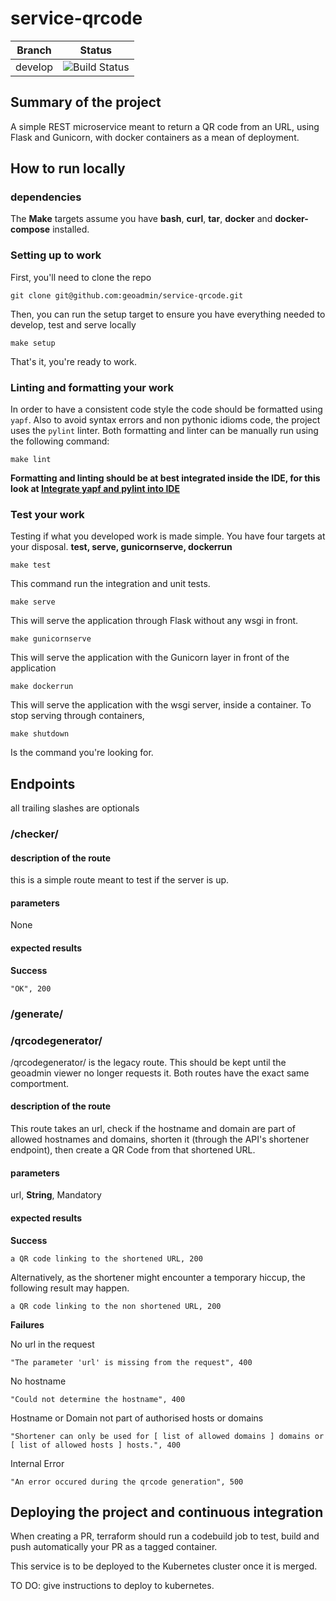 # service-qrcode

| Branch | Status |
|--------|-----------|
| develop | ![Build Status](https://codebuild.eu-central-1.amazonaws.com/badges?uuid=eyJlbmNyeXB0ZWREYXRhIjoibVJMdm9sbXA4cU1YcWtFMml1UVQwQ2tmdzQ3Z0ZsOFBjVDlsb1NNNTFwZURlWE9qdENiVytId0VzVkJpblBvTmxqVEllSEt0cnlVcXNNR2pqRTNESjRNPSIsIml2UGFyYW1ldGVyU3BlYyI6IkdsNE1FbkZka0hqTFFscjAiLCJtYXRlcmlhbFNldFNlcmlhbCI6MX0%3D&branch=develop) |

## Summary of the project
A simple REST microservice meant to return a QR code from an URL, using Flask and Gunicorn, with docker containers as a mean of deployment.

## How to run locally

### dependencies

The **Make** targets assume you have **bash**, **curl**, **tar**, **docker** and **docker-compose** installed.

### Setting up to work

First, you'll need to clone the repo

    git clone git@github.com:geoadmin/service-qrcode.git

Then, you can run the setup target to ensure you have everything needed to develop, test and serve locally

    make setup

That's it, you're ready to work.

### Linting and formatting your work

In order to have a consistent code style the code should be formatted using `yapf`. Also to avoid syntax errors and non
pythonic idioms code, the project uses the `pylint` linter. Both formatting and linter can be manually run using the
following command:

    make lint

**Formatting and linting should be at best integrated inside the IDE, for this look at
[Integrate yapf and pylint into IDE](https://github.com/geoadmin/doc-guidelines/blob/master/PYTHON.md#yapf-and-pylint-ide-integration)**

### Test your work

Testing if what you developed work is made simple. You have four targets at your disposal. **test, serve, gunicornserve, dockerrun**

    make test

This command run the integration and unit tests.

    make serve

This will serve the application through Flask without any wsgi in front.

    make gunicornserve

This will serve the application with the Gunicorn layer in front of the application

    make dockerrun

This will serve the application with the wsgi server, inside a container.
To stop serving through containers,

    make shutdown

Is the command you're looking for.

## Endpoints
all trailing slashes are optionals


### /checker/

#### description of the route
this is a simple route meant to test if the server is up.
#### parameters ####

None

#### expected results

**Success**

    "OK", 200

### /generate/
### /qrcodegenerator/
 /qrcodegenerator/ is the legacy route. This should be kept until the geoadmin viewer no longer requests it.
 Both routes have the exact same comportment.
#### description of the route
This route takes an url, check if the hostname and domain are part of allowed hostnames and domains, shorten it
(through the API's shortener endpoint), then create a QR Code from that shortened URL.
#### parameters ####

url, **String**, Mandatory

#### expected results

**Success**

    a QR code linking to the shortened URL, 200

Alternatively, as the shortener might encounter a temporary hiccup, the following result may happen.

    a QR code linking to the non shortened URL, 200

**Failures**

No url in the request

    "The parameter 'url' is missing from the request", 400

No hostname

    "Could not determine the hostname", 400

Hostname or Domain not part of authorised hosts or domains

    "Shortener can only be used for [ list of allowed domains ] domains or [ list of allowed hosts ] hosts.", 400

Internal Error

    "An error occured during the qrcode generation", 500

## Deploying the project and continuous integration
When creating a PR, terraform should run a codebuild job to test, build and push automatically your PR as a tagged container.

This service is to be deployed to the Kubernetes cluster once it is merged.

TO DO: give instructions to deploy to kubernetes.
